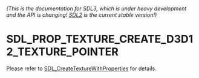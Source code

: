###### (This is the documentation for SDL3, which is under heavy development and the API is changing! [SDL2](https://wiki.libsdl.org/SDL2/) is the current stable version!)
# SDL_PROP_TEXTURE_CREATE_D3D12_TEXTURE_POINTER

Please refer to [SDL_CreateTextureWithProperties](SDL_CreateTextureWithProperties) for details.

